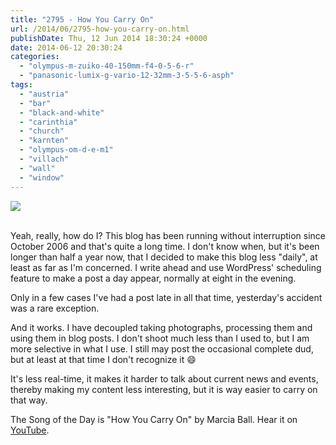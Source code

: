 ```yaml
---
title: "2795 - How You Carry On"
url: /2014/06/2795-how-you-carry-on.html
publishDate: Thu, 12 Jun 2014 18:30:24 +0000
date: 2014-06-12 20:30:24
categories: 
  - "olympus-m-zuiko-40-150mm-f4-0-5-6-r"
  - "panasonic-lumix-g-vario-12-32mm-3-5-5-6-asph"
tags: 
  - "austria"
  - "bar"
  - "black-and-white"
  - "carinthia"
  - "church"
  - "karnten"
  - "olympus-om-d-e-m1"
  - "villach"
  - "wall"
  - "window"
---
```

<div class="container">
<div class="center"><a target="_blank" href="https://d25zfm9zpd7gm5.cloudfront.net/1200x1200/2014/20140531_160136_lr.jpg"><img src="https://d25zfm9zpd7gm5.cloudfront.net/0600x0600/2014/20140531_160136_lr.jpg" /></a></div>
</div>
<br />

Yeah, really, how do I? This blog has been running without interruption since October 2006 and that's quite a long time. I don't know when, but it's been longer than half a year now, that I decided to make this blog less "daily", at least as far as I'm concerned. I write ahead and use WordPress' scheduling feature to make a post a day appear, normally at eight in the evening.

<a target="_blank" href="https://d25zfm9zpd7gm5.cloudfront.net/1200x1200/2014/20140531_161253_lr.jpg"><img style="margin: 0pt 0px 0pt 10px; float: right;" src="https://d25zfm9zpd7gm5.cloudfront.net/0150x0150/2014/20140531_161253_lr.jpg" alt="" border="0" /></a> Only in a few cases I've had a post late in all that time, yesterday's accident was a rare exception.

And it works. I have decoupled taking photographs, processing them and using them in blog posts. I don't shoot much less than I used to, but I am more selective in what I use. I still may post the occasional complete dud, but at least at that time I don't recognize it 😄

It's less real-time, it makes it harder to talk about current news and events, thereby making my content less interesting, but it is way easier to carry on that way. 

The Song of the Day is "How You Carry On" by Marcia Ball. Hear it on <a href="https://www.youtube.com/watch?v=616Eeyx0VB0" target="_blank">YouTube</a>.
